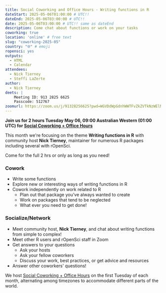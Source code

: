 ```yaml
---
title: Social Coworking and Office Hours - Writing functions in R
dateStart: 2025-05-06T01:00:00 # UTC!!
dateEnd: 2025-05-06T03:00:00 # UTC!!
date: 2025-05-06T03:00:00 # UTC!! same as dateEnd
description: Come chat about functions or work on your tasks
coworking: true
location: 'online' # free text
slug: "coworking-2025-05"
country: "🌐" # emoji
ropensci: yes
outputs:
  - HTML
  - Calendar
attendees:
  - Nick Tierney
  - Steffi LaZerte
author:
  - Nick Tierney
deets: |
    Meeting ID: 913 2825 6625
    Passcode: 512767
zoomurl: https://zoom.us/j/91328256625?pwd=WGVDdWpGdnhWWTFvZkZVTkNzWElNQT09
---
```


<!--
```{r}
d <- lubridate::ymd_hms('2025-05-06 09:00:00', tz = 'Australia/Perth')
lubridate::with_tz(d, 'UTC')
lubridate::with_tz(d, 'America/Winnipeg')
```
-->

**Join us for 2 hours Tuesday May 06, 09:00 Australian Western (01:00 UTC) for 
[Social Coworking + Office Hours](/blog/2023/06/21/coworking/)**

This month we're focusing on the theme **Writing functions in R** 
with community host **Nick Tierney**, maintainer for numerous R packages including
several with rOpenSci.

Come for the full 2 hrs or only as long as you need!

### Cowork

- Write some functions
- Explore new or interesting ways of writing functions in R
- Cowork independently on work related to R
    - Plan out that package you’ve always wanted to create
    - Work on packages that tend to be neglected
    - What ever you need to get done!

### Socialize/Network

- Meet community host, **Nick Tierney**, and chat about writing functions from simple to complex!
- Meet other R users and rOpenSci staff in Zoom
- Get answers to your questions
    - Ask your hosts
    - Ask your fellow coworkers
    - Discuss your work, best practices, or get advice and resources
- Answer other coworkers' questions!

We host 
[Social Coworking + Office Hours](/blog/2023/06/21/coworking/) 
on the first Tuesday of each month, alternating among timezones to 
accommodate different parts of the world.
